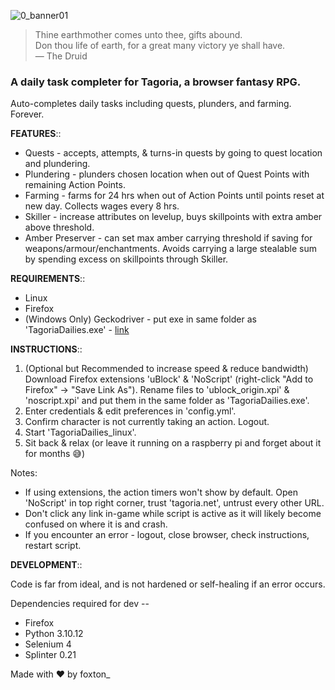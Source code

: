 ![0_banner01](https://github.com/user-attachments/assets/e18ecb6a-3778-4a2b-ac30-ba2e2094e152)
> Thine earthmother comes unto thee, gifts abound.  
> Don thou life of earth, for a great many victory ye shall have.  
> — The Druid  

### A daily task completer for Tagoria, a browser fantasy RPG.

Auto-completes daily tasks including quests, plunders, and farming. Forever.

**FEATURES**::
- Quests - accepts, attempts, & turns-in quests by going to quest location and plundering.
- Plundering - plunders chosen location when out of Quest Points with remaining Action Points.
- Farming - farms for 24 hrs when out of Action Points until points reset at new day. Collects wages every 8 hrs.
- Skiller - increase attributes on levelup, buys skillpoints with extra amber above threshold.
- Amber Preserver - can set max amber carrying threshold if saving for weapons/armour/enchantments. Avoids carrying a large stealable sum by spending excess on skillpoints through Skiller.


**REQUIREMENTS**::
- Linux
- Firefox
- (Windows Only) Geckodriver - put exe in same folder as 'TagoriaDailies.exe' - [link](https://github.com/mozilla/geckodriver/releases "GitHub")


**INSTRUCTIONS**::
1. (Optional but Recommended to increase speed & reduce bandwidth) Download Firefox extensions 'uBlock' & 'NoScript' (right-click "Add to Firefox" -> "Save Link As"). Rename files to 'ublock_origin.xpi' & 'noscript.xpi' and put them in the same folder as 'TagoriaDailies.exe'.
2. Enter credentials & edit preferences in 'config.yml'.
3. Confirm character is not currently taking an action. Logout.
4. Start 'TagoriaDailies_linux'.
5. Sit back & relax (or leave it running on a raspberry pi and forget about it for months 😅)

Notes:
- If using extensions, the action timers won't show by default. Open 'NoScript' in top right corner, trust 'tagoria.net', untrust every other URL.
- Don't click any link in-game while script is active as it will likely become confused on where it is and crash.
- If you encounter an error - logout, close browser, check instructions, restart script.


**DEVELOPMENT**::

Code is far from ideal, and is not hardened or self-healing if an error occurs.

Dependencies required for dev --
- Firefox
- Python 3.10.12
- Selenium 4
- Splinter 0.21


Made with ❤️ by foxton_
